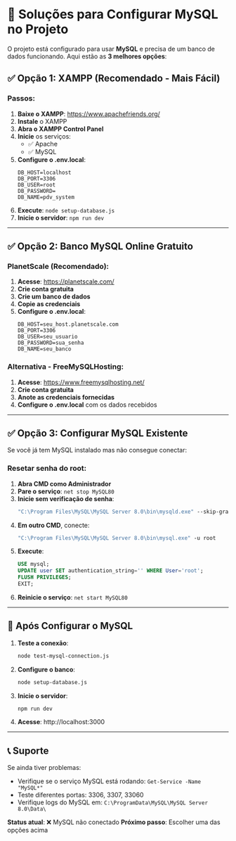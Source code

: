 # 🔧 Soluções para Configurar MySQL no Projeto

O projeto está configurado para usar **MySQL** e precisa de um banco de dados funcionando. Aqui estão as **3 melhores opções**:

## ✅ Opção 1: XAMPP (Recomendado - Mais Fácil)

### Passos:
1. **Baixe o XAMPP**: https://www.apachefriends.org/
2. **Instale** o XAMPP
3. **Abra o XAMPP Control Panel**
4. **Inicie** os serviços:
   - ✅ Apache
   - ✅ MySQL
5. **Configure o .env.local**:
   ```env
   DB_HOST=localhost
   DB_PORT=3306
   DB_USER=root
   DB_PASSWORD=
   DB_NAME=pdv_system
   ```
6. **Execute**: `node setup-database.js`
7. **Inicie o servidor**: `npm run dev`

---

## ✅ Opção 2: Banco MySQL Online Gratuito

### PlanetScale (Recomendado):
1. **Acesse**: https://planetscale.com/
2. **Crie conta gratuita**
3. **Crie um banco de dados**
4. **Copie as credenciais**
5. **Configure o .env.local**:
   ```env
   DB_HOST=seu_host.planetscale.com
   DB_PORT=3306
   DB_USER=seu_usuario
   DB_PASSWORD=sua_senha
   DB_NAME=seu_banco
   ```

### Alternativa - FreeMySQLHosting:
1. **Acesse**: https://www.freemysqlhosting.net/
2. **Crie conta gratuita**
3. **Anote as credenciais fornecidas**
4. **Configure o .env.local** com os dados recebidos

---

## ✅ Opção 3: Configurar MySQL Existente

Se você já tem MySQL instalado mas não consegue conectar:

### Resetar senha do root:
1. **Abra CMD como Administrador**
2. **Pare o serviço**: `net stop MySQL80`
3. **Inicie sem verificação de senha**:
   ```cmd
   "C:\Program Files\MySQL\MySQL Server 8.0\bin\mysqld.exe" --skip-grant-tables
   ```
4. **Em outro CMD**, conecte:
   ```cmd
   "C:\Program Files\MySQL\MySQL Server 8.0\bin\mysql.exe" -u root
   ```
5. **Execute**:
   ```sql
   USE mysql;
   UPDATE user SET authentication_string='' WHERE User='root';
   FLUSH PRIVILEGES;
   EXIT;
   ```
6. **Reinicie o serviço**: `net start MySQL80`

---

## 🚀 Após Configurar o MySQL

1. **Teste a conexão**:
   ```bash
   node test-mysql-connection.js
   ```

2. **Configure o banco**:
   ```bash
   node setup-database.js
   ```

3. **Inicie o servidor**:
   ```bash
   npm run dev
   ```

4. **Acesse**: http://localhost:3000

---

## 📞 Suporte

Se ainda tiver problemas:
- Verifique se o serviço MySQL está rodando: `Get-Service -Name "MySQL*"`
- Teste diferentes portas: 3306, 3307, 33060
- Verifique logs do MySQL em: `C:\ProgramData\MySQL\MySQL Server 8.0\Data\`

**Status atual**: ❌ MySQL não conectado
**Próximo passo**: Escolher uma das opções acima